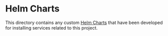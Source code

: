 # Helm Charts
This directory contains any custom [Helm Charts](https://helm.sh/docs/developing_charts/#charts) that have been developed for installing services related to this project. 
